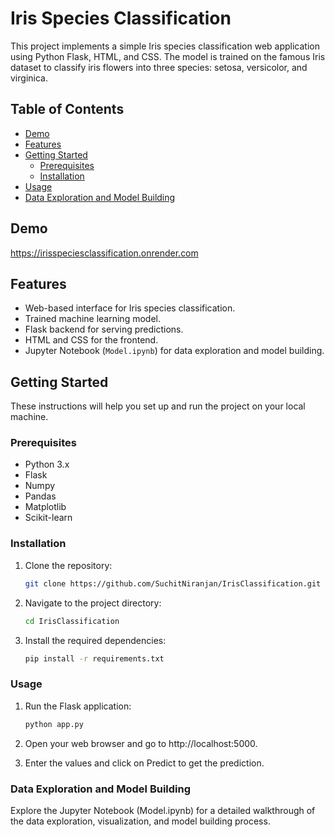 # Iris Species Classification

This project implements a simple Iris species classification web application using Python Flask, HTML, and CSS. The model is trained on the famous Iris dataset to classify iris flowers into three species: setosa, versicolor, and virginica.

## Table of Contents

- [Demo](#demo)
- [Features](#features)
- [Getting Started](#getting-started)
  - [Prerequisites](#prerequisites)
  - [Installation](#installation)
- [Usage](#usage)
- [Data Exploration and Model Building](#data-exploration-and-model-building)

## Demo

https://irisspeciesclassification.onrender.com

## Features

- Web-based interface for Iris species classification.
- Trained machine learning model.
- Flask backend for serving predictions.
- HTML and CSS for the frontend.
- Jupyter Notebook (`Model.ipynb`) for data exploration and model building.

## Getting Started

These instructions will help you set up and run the project on your local machine.

### Prerequisites

- Python 3.x
- Flask
- Numpy
- Pandas
- Matplotlib
- Scikit-learn

### Installation

1. Clone the repository:

   ```bash
   git clone https://github.com/SuchitNiranjan/IrisClassification.git

2. Navigate to the project directory:
    ```bash
    cd IrisClassification

3. Install the required dependencies:
    ```bash
    pip install -r requirements.txt

### Usage

1. Run the Flask application:
    ```bash
    python app.py

2. Open your web browser and go to http://localhost:5000.

3. Enter the values and click on Predict to get the prediction.

### Data Exploration and Model Building
Explore the Jupyter Notebook (Model.ipynb) for a detailed walkthrough of the data exploration, visualization, and model building process.
